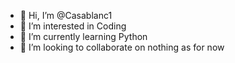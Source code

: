 - 👋 Hi, I’m @Casablanc1
- 👀 I’m interested in Coding
- 🌱 I’m currently learning Python
- 💞️ I’m looking to collaborate on nothing as for now

<!---
Casablanc1/Casablanc1 is a ✨ special ✨ repository because its `README.md` (this file) appears on your GitHub profile.
You can click the Preview link to take a look at your changes.
--->
